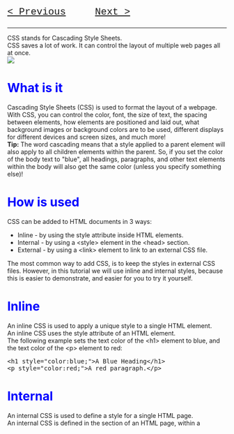 <a href="/HTML/Colors/HSL.md">&lt; Previous</a>
&nbsp;&nbsp;&nbsp;
<a href="/HTML/Links/Main.md">Next &gt;</a>
<hr>
CSS stands for Cascading Style Sheets.
<br>
CSS saves a lot of work. It can control the layout of multiple web pages all at once.
<br>
<img src="https://i.imgur.com/ykGRquA_d.webp?maxwidth=450&shape=thumb&fidelity=medium">
<h1>What is it</h1>
Cascading Style Sheets (CSS) is used to format the layout of a webpage.
<br>
With CSS, you can control the color, font, the size of text, the spacing between elements, how elements are positioned and laid out, what background images or background colors are to be used, different displays for different devices and screen sizes, and much more!
<br>
<b>Tip:</b> The word cascading means that a style applied to a parent element will also apply to all children elements within the parent. So, if you set the color of the body text to "blue", all headings, paragraphs, and other text elements within the body will also get the same color (unless you specify something else)!
<h1>How is used</h1>
CSS can be added to HTML documents in 3 ways:
<ul>
  <li>Inline - by using the style attribute inside HTML elements.</li>
  <li>Internal - by using a &lt;style&gt; element in the &lt;head&gt; section.</li>
  <li>External - by using a &lt;link&gt; element to link to an external CSS file.</li>
</ul>
The most common way to add CSS, is to keep the styles in external CSS files. However, in this tutorial we will use inline and internal styles, because this is easier to demonstrate, and easier for you to try it yourself.
<h1>Inline</h1>
An inline CSS is used to apply a unique style to a single HTML element.
<br>
An inline CSS uses the style attribute of an HTML element.
<br>
The following example sets the text color of the &lt;h1&gt; element to blue, and the text color of the &lt;p&gt; element to red:
<pre>
&lt;h1 style="color:blue;"&gt;A Blue Heading&lt;/h1&gt;
&lt;p style="color:red;"&gt;A red paragraph.&lt;/p&gt;
</pre>
<h1>Internal</h1>
An internal CSS is used to define a style for a single HTML page.
<br>
An internal CSS is defined in the <head> section of an HTML page, within a <style> element.
<br>
The following example sets the text color of ALL the &lt;h1&gt; elements (on that page) to blue, and the text color of ALL the &lt;p&gt; elements to red. In addition, the page will be displayed with a "powderblue" background color:
<pre>
&lt;!DOCTYPE html&gt;
&lt;html&gt;
  &lt;head&gt;
    &lt;style&gt;
      body {background-color: powderblue;}
      h1 {color: blue;}
      p {color: red;}
    &lt;/style&gt;
  &lt;/head&gt;
  &lt;body&gt;
    &lt;h1&gt;This is a heading&lt;/h1&gt;
    &lt;p&gt;This is a paragraph.&lt;/p&gt;
  &lt;/body&gt;
&lt;/html&gt;
</pre>
<h1>External</h1>
An external style sheet is used to define the style for many HTML pages.
<br>
To use an external style sheet, add a link to it in the <head> section of each HTML page:
<b>HTML:</b>
<pre>
&lt;!DOCTYPE html&gt;
&lt;html&gt;
  &lt;head&gt;
    &lt;link rel="stylesheet" href="styles.css"&gt;
  &lt;/head&gt;
  &lt;body&gt;
    &lt;h1&gt;This is a heading&lt;/h1&gt;
    &lt;p&gt;This is a paragraph.&lt;/p&gt;
  &lt;/body&gt;
&lt;/html&gt;
</pre>
<b>CSS:</b>
<pre>
body {
  background-color: powderblue;
}
h1 {
  color: blue;
}
p {
  color: red;
}
</pre>
<h1>Colors, Fonts & Sizes</h1>
Here, we will demonstrate some commonly used CSS properties. You will learn more about them later.
<br>
The CSS color property defines the text color to be used.
<br>
The CSS font-family property defines the font to be used.
<br>
The CSS font-size property defines the text size to be used.
<pre>
h1 {
  color: blue;
  font-family: verdana;
  font-size: 300%;
}
p {
  color: red;
  font-family: courier;
  font-size: 160%;
}
</pre>
<h1>Border</h1>
The CSS border property defines a border around an HTML element.
<pre>
p {
  border: 2px solid powderblue;
}
</pre>
<h1>Padding</h1>
The CSS padding property defines a padding (space) between the text and the border.
<pre>
p {
  border: 2px solid powderblue;
  padding: 30px;
}
</pre>
<h1>Margin</h1>
The CSS padding property defines a padding (space) between the text and the border.
<pre>
p {
  border: 2px solid powderblue;
  margin: 50px;
}
</pre>
<h1>Link External</h1>
External style sheets can be referenced with a full URL or with a path relative to the current web page.
<pre>&lt;link rel="stylesheet" href="https://www.w3schools.com/html/styles.css"&gt;</pre>
